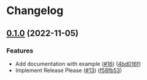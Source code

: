 # Changelog

## [0.1.0](https://github.com/jtwatson/shutdown/compare/v0.0.1...v0.1.0) (2022-11-05)


### Features

* Add documentation with example ([#16](https://github.com/jtwatson/shutdown/issues/16)) ([4bd016f](https://github.com/jtwatson/shutdown/commit/4bd016f08c8949a88efbdd62ed8f5d2724a39730))
* Implement Release Please ([#13](https://github.com/jtwatson/shutdown/issues/13)) ([f58fb53](https://github.com/jtwatson/shutdown/commit/f58fb530fef19ee88928ec5125577f1e10f0a574))
